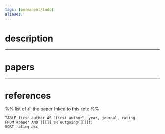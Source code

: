 ```yaml
---
tags: [permanent/todo] 
aliases:
---
```

# description
---
# papers
---
# references
%% list of all the paper linked to this note %%
```dataview
TABLE first_author AS "first author", year, journal, rating 
FROM #paper AND ([[]] OR outgoing([[]]))
SORT rating asc
```
